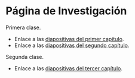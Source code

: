 # Página de Investigación

Primera clase.
* Enlace a las <a href="https://donboscochacas.github.io/research/1.capítulo1.pdf" class="image fit"><img src="images/marr_pic.jpg" alt="">diapositivas del primer capítulo</a>.
* Enlace a las <a href="https://donboscochacas.github.io/research/2.capítulo2.pdf" class="image fit"><img src="images/marr_pic.jpg" alt="">diapositivas del segundo capítulo</a>.

Segunda clase.
* Enlace a las <a href="https://donboscochacas.github.io/research/3.capítulo3.pdf" class="image fit"><img src="images/marr_pic.jpg" alt="">diapositivas del tercer capítulo</a>.

<!---
* Enlace a las <a href="https://donboscochacas.github.io/research/4.capítulo4.pdf" class="image fit"><img src="images/marr_pic.jpg" alt="">diapositivas del cuarto capítulo</a>.
-->

<!---
Tercera clase.
* Enlace a las <a href="https://donboscochacas.github.io/research/5.capítulo5.pdf" class="image fit"><img src="images/marr_pic.jpg" alt="">diapositivas del tercer capítulo</a>.
* Enlace a las <a href="https://donboscochacas.github.io/research/6.capítulo6.pdf" class="image fit"><img src="images/marr_pic.jpg" alt="">diapositivas del cuarto capítulo</a>.
-->
